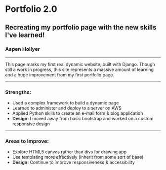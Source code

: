 # Portfolio 2.0
## Recreating my portfolio page with the new skills I've learned!
### Aspen Hollyer

----

This page marks my first real dynamic website, built with Django. Though still a work in progress, this site represents a massive amount of learning and a huge improvement from my first portfolio page.

----
### Strengths:
- Used a complex framework to build a dynamic page
- Learned to administer and deploy to a server on AWS
- Applied Python skills to create an e-mail form & blog application
- **Design:** I moved away from basic bootstrap and worked on a custom responsive design

---
### Areas to Improve:
- Explore HTML5 canvas rather than divs for drawing app
- Use templating more effectively (inherit from some sort of base)
- **Design:** Continue to improve responsiveness & accessibility


